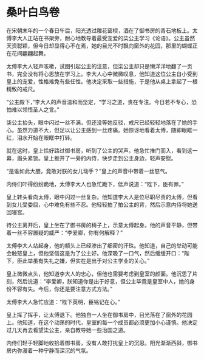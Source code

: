 # 桑叶白鸟卷

<link rel="stylesheet" href="/css/novel.css">
<div class = "content">
在宋朝末年的一个春日午后，阳光透过雕花窗棂，洒在了御书房的青石地板上。太傅李大人正站在书架旁，耐心地教导着最受宠爱的柒公主学习《论语》。公主虽然天资聪颖，但今日却显得心不在焉，她的目光不时飘向窗外的花园，那里的蝴蝶正在花间翩翩起舞。

太傅李大人轻声咳嗽，试图引起公主的注意，但柒公主却只是懒洋洋地翻了一页书，完全没有将心思放在学习上。李大人心中微微叹息，他知道这位公主自小受到皇上的宠爱，性格难免有些任性。他决定采取一些措施，于是他从桌上拿起了一根精致的戒尺。

“公主殿下，”李大人的声音温和而坚定，“学习之道，贵在专注。今日若不专心，恐怕难以领悟圣人之言。”

柒公主抬头，眼中闪过一丝不满，但还没等她反驳，戒尺已经轻轻地落在了她的手心。虽然力道不大，但足以让公主感到一丝疼痛。她惊讶地看着太傅，随即眼眶一红，泪水开始在眼眶中打转。

就在这时，皇上恰好路过御书房，听到了公主的哭声。他急忙推门而入，看到这一幕，眉头紧锁。皇上推开了一旁的内侍，快步走到公主身边，轻声安慰。

“是谁如此大胆，竟敢对朕的女儿动手？”皇上的声音中带着一丝怒气。

内侍们吓得纷纷跪地，太傅李大人也急忙跪下，低声说道：“陛下，臣有罪。”

皇上转头看向太傅，眼中闪过一丝复杂。他知道李大人是位尽职尽责的太傅，但看到女儿受委屈，心中难免有些不忍。他轻轻拍了拍公主的背，然后示意内侍将她送回寝宫。

待公主离开后，皇上坐在了御书房的椅子上，示意太傅起身。他的声音平静，但带着一丝不容置疑的威严：“李爱卿，你有何解释？”

太傅李大人站起身，他的额头上已经渗出了细密的汗珠。他知道，自己的举动可能会触怒皇上，但他坚信这是为了公主好。他深吸了一口气，然后缓缓开口：“陛下，臣此举虽有失礼之嫌，但实在是出于对公主学业的关心。”

皇上微微点头，他知道李大人的忠心，但他也需要考虑到皇室的颜面。他沉思了片刻，然后说道：“李爱卿，朕知道你是出于好意，但公主毕竟是皇室中人，她的身份不容有失。今后，你还是要注意方式方法。”

太傅李大人急忙应道：“陛下英明，臣铭记在心。”

皇上挥了挥手，让太傅退下。他独自一人坐在御书房中，目光落在了窗外的花园上。他知道，在这个动荡的时代，皇室的每一个成员都必须更加小心谨慎。他决定过几天再去看望柒公主，亲自教导她一些治国之道。

内侍们轻手轻脚地收拾着御书房，没有人敢打扰皇上的沉思。阳光渐渐西斜，御书房内弥漫着一种宁静而深沉的气氛。
</div>
